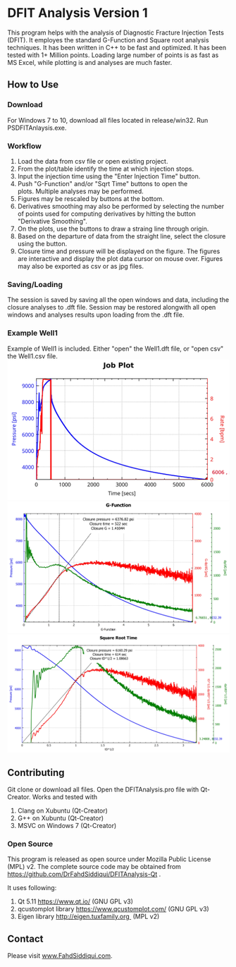 # DFIT Analysis Version 1
This program helps with the analysis of Diagnostic Fracture Injection Tests (DFIT). It employes the standard G-Function and Square root analysis techniques. It has been written in C++ to be fast and optimized. It has been tested with 1+ Million points. Loading large number of points is as fast as MS Excel, while plotting is and analyses are much faster.

## How to Use

### Download
For Windows 7 to 10, download all files located in release/win32. 
Run PSDFITAnlaysis.exe.

### Workflow
1. Load the data from csv file or open existing project. 
2. From the plot/table identify the time at which injection stops.
3. Input the injection time using the "Enter Injection Time" button.
4. Push "G-Function" and/or "Sqrt Time" buttons to open the plots. Multiple analyses may be performed. 
5. Figures may be rescaled by buttons at the bottom.
6. Derivatives smoothing may also be performed by selecting the number of points used for computing derivatives by hitting the button "Derivative Smoothing".
7. On the plots, use the buttons to draw a straing line through origin.
8. Based on the departure of data from the straight line, select the closure using the button.
9. Closure time and pressure will be displayed on the figure.
The figures are interactive and display the plot data cursor on mouse over. Figures may also be exported as csv or as jpg files. 

### Saving/Loading
The session is saved by saving all the open windows and data, including the closure analyses to .dft file. Session may be restored alongwith all open windows and analyses results upon loading from the .dft file.

### Example Well1
Example of Well1 is included. Either "open" the Well1.dft file, or "open csv" the Well1.csv file.
![alt text](example/Well1.jpg)
![alt text](example/Well1G.jpg)
![alt text](example/Well1S.jpg)

## Contributing
Git clone or download all files. Open the DFITAnalysis.pro file with Qt-Creator. Works and tested with 
1. Clang on Xubuntu (Qt-Creator)
2. G++ on Xubuntu (Qt-Creator)
3. MSVC on Windows 7 (Qt-Creator)

### Open Source
This program is released as open source under Mozilla Public License (MPL) v2. The complete source code may be obtained from https://github.com/DrFahdSiddiqui/DFITAnalysis-Qt .

It uses following:
1. Qt 5.11 https://www.qt.io/ (GNU GPL v3)
2. qcustomplot library https://www.qcustomplot.com/ (GNU GPL v3)
3. Eigen library http://eigen.tuxfamily.org  (MPL v2)

## Contact
Please visit www.FahdSiddiqui.com.

